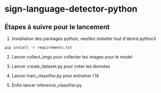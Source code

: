 # sign-language-detector-python

## Étapes à suivre pour le lancement
1. Installation des packages python, veuillez installer tout d'abord python3
```python
pip install -r requirements.txt
```
2. Lancer collect_imgs pour collecter les images pour le model

3. Lancer create_dataset.py pour créer les données

4. Lancer train_classifier.py pour entraîner l'IA

5. Enfin lancer inference_classifier.py
